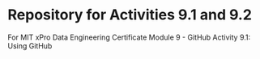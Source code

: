 # Repository for Activities 9.1 and 9.2
For MIT xPro Data Engineering Certificate Module 9 - GitHub Activity 9.1: Using GitHub
